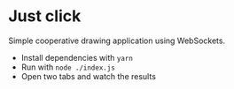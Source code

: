 # Just click
Simple cooperative drawing application using WebSockets.  

+ Install dependencies with `yarn`
+ Run with `node ./index.js`
+ Open two tabs and watch the results
